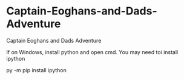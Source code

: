 # Captain-Eoghans-and-Dads-Adventure
Captain Eoghans and Dads Adventure

If on Windows, install python and open cmd.  You may need toi install ipython

py -m pip install ipython

